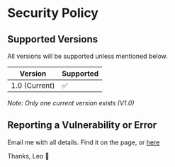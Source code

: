 # Security Policy

## Supported Versions

All versions will be supported unless mentioned below.

| Version | Supported          |
| ------- | ------------------ |
| 1.0 (Current)  | :white_check_mark: |
*Note: Only one current version exists (V1.0)*
## Reporting a Vulnerability or Error

Email me with all details. Find it on the page, or [here](mailto:leo.wilkin10@gmail.com)

Thanks, Leo 🙏
